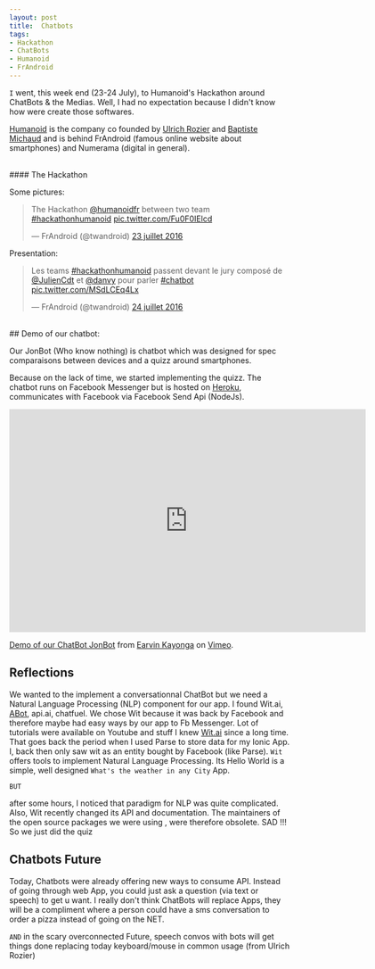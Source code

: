 ```yaml
---
layout: post
title:  Chatbots
tags:
- Hackathon
- ChatBots
- Humanoid
- FrAndroid
---
```


`I` went, this week end (23-24 July), to Humanoid's Hackathon around ChatBots & the Medias. Well, I had no expectation because I didn't know how were create those softwares.

[Humanoid](http://humanoid.fr/) is the company  co founded by [Ulrich Rozier](https://twitter.com/UlrichRozier) and [Baptiste Michaud](https://twitter.com/bactisme) and is behind FrAndroid (famous online website about smartphones) and Numerama (digital in general).

<br/>
#### The Hackathon
<br/>

Some pictures:

<blockquote class="twitter-tweet" data-lang="fr"><p lang="fr" dir="ltr">The Hackathon <a href="https://twitter.com/HumanoidFr">@humanoidfr</a> between two team <a href="https://twitter.com/hashtag/hackathonhumanoid?src=hash">#hackathonhumanoid</a> <a href="https://t.co/Fu0F0IElcd">pic.twitter.com/Fu0F0IElcd</a></p>&mdash; FrAndroid (@twandroid) <a href="https://twitter.com/twandroid/status/756862441708027904">23 juillet 2016</a></blockquote>
<script async src="//platform.twitter.com/widgets.js" charset="utf-8"></script>

Presentation:

<blockquote class="twitter-tweet" data-conversation="none" data-lang="fr"><p lang="fr" dir="ltr">Les teams <a href="https://twitter.com/hashtag/hackathonhumanoid?src=hash">#hackathonhumanoid</a> passent devant le jury composé de <a href="https://twitter.com/JulienCdt">@JulienCdt</a> et <a href="https://twitter.com/danvy">@danvy</a> pour parler <a href="https://twitter.com/hashtag/chatbot?src=hash">#chatbot</a> <a href="https://t.co/MSdLCEq4Lx">pic.twitter.com/MSdLCEq4Lx</a></p>&mdash; FrAndroid (@twandroid) <a href="https://twitter.com/twandroid/status/757196657037565952">24 juillet 2016</a></blockquote>
<script async src="//platform.twitter.com/widgets.js" charset="utf-8"></script>

<br/>
## Demo of our chatbot:
<br/>

Our JonBot (Who know nothing) is chatbot which was designed for spec comparaisons between devices and a quizz around smartphones.

Because on the lack of time, we started implementing the quizz. The chatbot runs on Facebook Messenger but is hosted on [Heroku](https://heroku.com/), communicates with Facebook via Facebook Send Api (NodeJs).

<iframe src="https://player.vimeo.com/video/176060667" width="640" height="400" frameborder="0" webkitallowfullscreen mozallowfullscreen allowfullscreen></iframe>
<p><a href="https://vimeo.com/176060667">Demo of our ChatBot JonBot</a> from <a href="https://vimeo.com/user54727870">Earvin Kayonga</a> on <a href="https://vimeo.com">Vimeo</a>.</p>

## Reflections

We wanted to the implement a conversationnal ChatBot but we need a Natural Language Processing (NLP) component for our app.
I found Wit.ai, [ABot](https://github.com/itsabot/abot), api.ai, chatfuel. We chose Wit because it was back by Facebook and therefore
maybe had easy ways by our app to Fb Messenger. Lot of tutorials  were available on Youtube and stuff
I knew [Wit.ai](https://wit.ai/EarvinKayonga) since a long time. That goes back the period when I used Parse to store data for my Ionic App.
I, back then only saw wit as an entity bought by Facebook (like Parse).
`Wit` offers tools to implement Natural Language Processing. Its Hello World is a simple, well designed `What's the weather in any City` App.

`BUT`

after some hours, I noticed that paradigm for NLP was quite complicated. Also, Wit recently changed its API and documentation. The maintainers of the open source packages we were using , were therefore obsolete. SAD !!!
So we just did the quiz


## Chatbots Future

Today, Chatbots were already offering new ways to consume API. Instead of going through web App, you could just ask a question (via text or speech) to get u want. I really don't think ChatBots will replace Apps, they will be a compliment where a person could have a sms conversation to order a pizza instead of going on the NET.

`AND` in the scary overconnected Future, speech convos with bots will get things done replacing today keyboard/mouse in common usage (from Ulrich Rozier)
